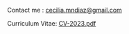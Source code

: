 

Contact me : cecilia.mndiaz@gmail.com

Curriculum Vitae: [CV-2023.pdf](https://github.com/diazcmn/diazcmn/files/10889785/CV-2023.pdf)
